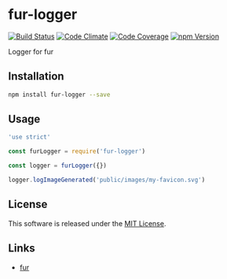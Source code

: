 fur-logger
==========

<!---
This file is generated by ape-tmpl. Do not update manually.
--->

<!-- Badge Start -->
<a name="badges"></a>

[![Build Status][bd_travis_shield_url]][bd_travis_url]
[![Code Climate][bd_codeclimate_shield_url]][bd_codeclimate_url]
[![Code Coverage][bd_codeclimate_coverage_shield_url]][bd_codeclimate_url]
[![npm Version][bd_npm_shield_url]][bd_npm_url]

[bd_repo_url]: https://github.com/fur-labo/fur-logger
[bd_travis_url]: http://travis-ci.org/fur-labo/fur-logger
[bd_travis_shield_url]: http://img.shields.io/travis/fur-labo/fur-logger.svg?style=flat
[bd_travis_com_url]: http://travis-ci.com/fur-labo/fur-logger
[bd_travis_com_shield_url]: https://api.travis-ci.com/fur-labo/fur-logger.svg?token=
[bd_license_url]: https://github.com/fur-labo/fur-logger/blob/master/LICENSE
[bd_codeclimate_url]: http://codeclimate.com/github/fur-labo/fur-logger
[bd_codeclimate_shield_url]: http://img.shields.io/codeclimate/github/fur-labo/fur-logger.svg?style=flat
[bd_codeclimate_coverage_shield_url]: http://img.shields.io/codeclimate/coverage/github/fur-labo/fur-logger.svg?style=flat
[bd_gemnasium_url]: https://gemnasium.com/fur-labo/fur-logger
[bd_gemnasium_shield_url]: https://gemnasium.com/fur-labo/fur-logger.svg
[bd_npm_url]: http://www.npmjs.org/package/fur-logger
[bd_npm_shield_url]: http://img.shields.io/npm/v/fur-logger.svg?style=flat
[bd_standard_url]: http://standardjs.com/
[bd_standard_shield_url]: https://img.shields.io/badge/code%20style-standard-brightgreen.svg

<!-- Badge End -->


<!-- Description Start -->
<a name="description"></a>

Logger for fur

<!-- Description End -->




<!-- Sections Start -->
<a name="sections"></a>

<!-- Section from "doc/guides/01.Installation.md.hbs" Start -->

<a name="section-doc-guides-01-installation-md"></a>
Installation
-----

```bash
npm install fur-logger --save
```


<!-- Section from "doc/guides/01.Installation.md.hbs" End -->

<!-- Section from "doc/guides/02.Usage.md.hbs" Start -->

<a name="section-doc-guides-02-usage-md"></a>
Usage
----

```javascript
'use strict'

const furLogger = require('fur-logger')

const logger = furLogger({})

logger.logImageGenerated('public/images/my-favicon.svg')


```

<!-- Section from "doc/guides/02.Usage.md.hbs" End -->


<!-- Sections Start -->


<!-- LICENSE Start -->
<a name="license"></a>

License
-------
This software is released under the [MIT License](https://github.com/fur-labo/fur-logger/blob/master/LICENSE).

<!-- LICENSE End -->


<!-- Links Start -->
<a name="links"></a>

Links
------

+ [fur][fur_url]

[fur_url]: https://github.com/fur-labo/fur

<!-- Links End -->
